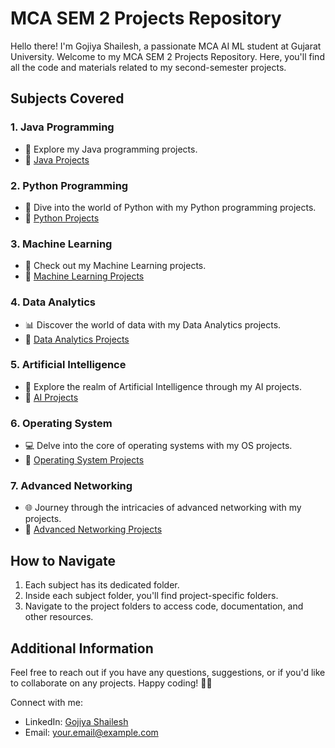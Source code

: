 # MCA SEM 2 Projects Repository

Hello there! I'm Gojiya Shailesh, a passionate MCA AI ML student at Gujarat University. Welcome to my MCA SEM 2 Projects Repository. Here, you'll find all the code and materials related to my second-semester projects.

## Subjects Covered

### 1. Java Programming
- 🚀 Explore my Java programming projects.
- 📁 [Java Projects](./JavaProgramming/)

### 2. Python Programming
- 🐍 Dive into the world of Python with my Python programming projects.
- 📁 [Python Projects](./PythonProgramming/)

### 3. Machine Learning
- 🤖 Check out my Machine Learning projects.
- 📁 [Machine Learning Projects](./MachineLearning/)

### 4. Data Analytics
- 📊 Discover the world of data with my Data Analytics projects.
- 📁 [Data Analytics Projects](./DataAnalytics/)

### 5. Artificial Intelligence
- 🧠 Explore the realm of Artificial Intelligence through my AI projects.
- 📁 [AI Projects](./ArtificialIntelligence/)

### 6. Operating System
- 💻 Delve into the core of operating systems with my OS projects.
- 📁 [Operating System Projects](./OperatingSystem/)

### 7. Advanced Networking
- 🌐 Journey through the intricacies of advanced networking with my projects.
- 📁 [Advanced Networking Projects](./AdvancedNetworking/)

## How to Navigate

1. Each subject has its dedicated folder.
2. Inside each subject folder, you'll find project-specific folders.
3. Navigate to the project folders to access code, documentation, and other resources.

## Additional Information

Feel free to reach out if you have any questions, suggestions, or if you'd like to collaborate on any projects. Happy coding! 🚀✨

Connect with me:
- LinkedIn: [Gojiya Shailesh](#)
- Email: [your.email@example.com](gojiyaraju25@gmail.com)
